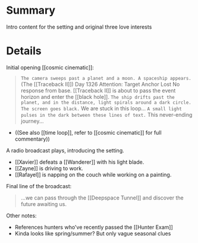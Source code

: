 # Summary
Intro content for the setting and original three love interests
# Details
Initial opening [[cosmic cinematic]]:
> `The camera sweeps past a planet and a moon. A spaceship appears.` (The [[Traceback II]])
> Day 1326 
> Attention: Target Anchor Lost
> No response from base.
> [[Traceback II]] is about to pass the event horizon and enter the [[black hole]].
> `The ship drifts past the planet, and in the distance, light spirals around a dark circle. The screen goes black.`
> We are stuck in this loop... 
> `A small light pulses in the dark between these lines of text.`
> This never-ending journey...
* ((See also [[time loop]], refer to [[cosmic cinematic]] for full commentary))

A radio broadcast plays, introducing the setting.
* [[Xavier]] defeats a [[Wanderer]] with his light blade.
* [[Zayne]] is driving to work.
* [[Rafayel]] is napping on the couch while working on a painting.

Final line of the broadcast:
> ...we can pass through the [[Deepspace Tunnel]] and discover the future awaiting us.

Other notes:
* References hunters who've recently passed the [[Hunter Exam]]
* Kinda looks like spring/summer? But only vague seasonal clues